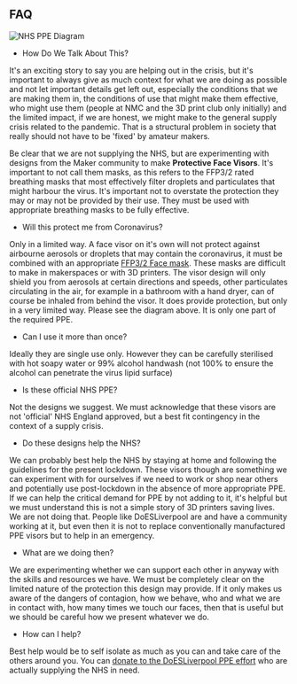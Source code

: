 
## FAQ

![NHS PPE Diagram](https://user-images.githubusercontent.com/1537834/77834073-c0351400-7139-11ea-9014-1614a5902976.png)

 * How Do We Talk About This?

It's an exciting story to say you are helping out in the crisis, but it's important to always give as much context for what we are doing as possible and not let important details get left out, especially the conditions that we are making them in, the conditions of use that might make them effective, who might use them (people at NMC and the 3D print club only initially) and the limited impact, if we are honest, we might make to the general supply crisis related to the pandemic. That is a structural problem in society that really should not have to be 'fixed' by amateur makers. 

Be clear that we are not supplying the NHS, but are experimenting with designs from the Maker community to make **Protective Face Visors**. It's important to not call them masks, as this refers to the FFP3/2 rated breathing masks that most effectively filter droplets and particulates that might harbour the virus. It's important not to overstate the protection they may or may not be provided by their use. They must be used with appropriate breathing masks to be fully effective.


 * Will this protect me from Coronavirus?

 Only in a limited way. A face visor on it's own will not protect against airbourne aerosols or droplets that may contain the coronavirus, it must be combined with an appropriate [FFP3/2 Face mask](https://www.3m.co.uk/3M/en_GB/company-uk/3m-products/~/3M-Disposable-Respirators-8300-Series/). These masks are difficult to make in makerspaces or with 3D printers. The visor design will only shield you from aerosols at certain directions and speeds, other particulates circulating in the air, for example in a bathroom with a hand dryer, can of course be inhaled from behind the visor. It does provide protection, but only in a very limited way. Please see the diagram above. It is only one part of the required PPE.
 * Can I use it more than once?

 Ideally they are single use only. However they can be carefully sterilised with hot soapy water or 99% alcohol handwash (not 100% to ensure the alcohol can penetrate the virus lipid surface)
 * Is these official NHS PPE?

 Not the designs we suggest. We must acknowledge that these visors are not 'official' NHS England approved, but a best fit contingency in the context of a supply crisis.
 * Do these designs help the NHS?

 We can probably best help the NHS by staying at home and following the guidelines for the present lockdown. These visors though are something we can experiment with for ourselves if we need to work or shop near others and potentially use post-lockdown in the absence of more appropriate PPE. If we can help the critical demand for PPE by not adding to it, it's helpful but we must understand this is not a simple story of 3D printers saving lives. We are not doing that. People like DoESLiverpool are and have a community working at it, but even then it is not to replace conventionally manufactured PPE visors but to help in an emergency.
 * What are we doing then?

 We are experimenting whether we can support each other in anyway with the skills and resources we have. We must be completely clear on the limited nature of the protection this design may provide. If it only makes us aware of the dangers of contagion, how we behave, who and what we are in contact with, how many times we touch our faces, then that is useful but we should be careful how we present whatever we do.
 * How can I help?

 Best help would be to self isolate as much as you can and take care of the others around you.
 You can [donate to the DoESLiverpool PPE effort](https://www.gofundme.com/f/get-visors-into-the-hands-of-healthcare-workers) who are actually supplying the NHS in need.
